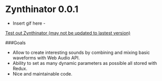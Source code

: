 # Zynthinator 0.0.1

- Insert gif here -

[Test out Zynthinator (may not be updated to lastest version)](http://fredrikhjarner.se "Test out Zynthinator")

###Goals

- Allow to create interesting sounds by combining and mixing basic waveforms with Web Audio API.
- Ability to set as many dynamic parameters as possible all stored with Redux.
- Nice and maintainable code.
